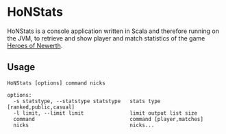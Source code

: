 # HoNStats

HoNStats is a console application written in Scala and
therefore running on the JVM, to retrieve and show player and match
statistics of the game [Heroes of Newerth](http://www.heroesofnewerth.com).

## Usage

    HoNStats [options] command nicks

    options:
      -s statstype, --statstype statstype   stats type [ranked,public,casual]
      -l limit, --limit limit               limit output list size
      command                               command [player,matches]
      nicks                                 nicks...

